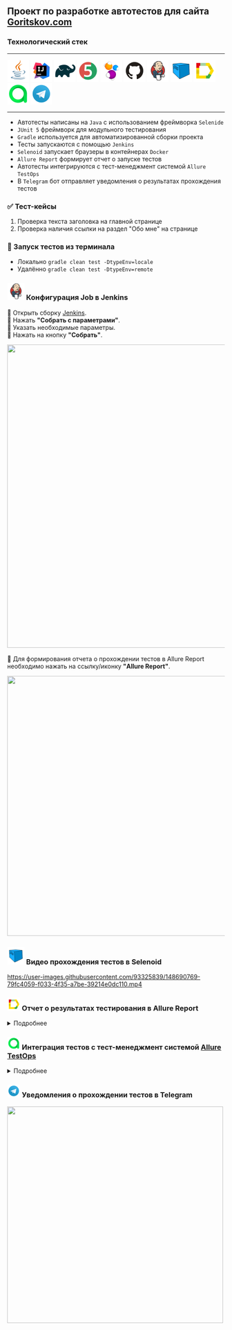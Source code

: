 ## Проект по разработке автотестов для сайта [Goritskov.com](https://goritskov.com/ "goritskov's home")
### Технологический стек
________
<img src="images/logo/Java.svg" width="50" height="50"/>  <img src="images/logo/Intelij_IDEA.svg" width="50" height="50"/>  <img src="images/logo/Gradle.svg" width="50" height="50"/>  <img src="images/logo/JUnit5.svg" width="50" height="50"/>  <img src="images/logo/Selenide.svg" width="50" height="50"/>  <img src="images/logo/GitHub.svg" width="50" height="50"/>  <img src="images/logo/Jenkins.svg" width="50" height="50"/>  <img src="images/logo/Selenoid.svg" width="50" height="50"/>  <img src="images/logo/Allure_Report.svg" width="50" height="50"/>  <img src="images/logo/Allure_TestOps.svg" width="50" height="50"/>  <img src="images/logo/Telegram.svg" width="50" height="50"/>

-----
* Автотесты написаны на ``Java`` с использованием фреймворка ``Selenide``
* ``JUnit 5`` фреймворк для модульного тестирования
* ``Gradle`` используется для автоматизированной сборки проекта
* Тесты запускаются с помощью ``Jenkins``
* ``Selenoid`` запускает браузеры в контейнерах ``Docker``
* ``Allure Report`` формирует отчет о запуске тестов
* Автотесты интегрируются с тест-менеджмент системой ``Allure TestOps``
* В ``Telegram`` бот отправляет уведомления о результатах прохождения тестов

### ✅  Тест-кейсы
1. Проверка текста заголовка на главной странице
2. Проверка наличия ссылки на раздел "Обо мне" на странице

### 🚀 Запуск тестов из терминала
* Локально ``gradle clean test -DtypeEnv=locale``
* Удалённо ``gradle clean test -DtypeEnv=remote``

### <img src="images/logo/Jenkins.svg" width="40" height="40"/> Конфигурация Job в Jenkins 
🔴 Открыть сборку [Jenkins](https://jenkins.autotests.cloud/job/009_qaguru_j_unicorn_hw13v2/build?delay=0sec).  
🔴 Нажать **"Собрать с параметрами"**.  
🔴 Указать необходимые параметры.  
🔴 Нажать на кнопку **"Собрать"**.  

<img src="images/screenshots/Jenkins parameters.jpg" width="1000" height="700"/>  

🔴 Для формирования отчета о прохождении тестов в Allure Report необходимо нажать на ссылку/иконку **"Allure Report"**.  

<img src="images/screenshots/allure report1.jpg" width="1000" height="600"/>  

### <img src="images/logo/Selenoid.svg" width="40" height="40"/> Видео прохождения тестов в Selenoid  


<https://user-images.githubusercontent.com/93325839/148690769-79fc4059-f033-4f35-a7be-39214e0dc110.mp4>


### <img src="images/logo/Allure_Report.svg" width="30" height="30"/> Отчет о результатах тестирования в Allure Report

<details>
  <summary>Подробнее</summary>  

  
**1.** Страница «Overview»

<img src="images/screenshots/allure report2.jpg" width="800" height="400"/>  
  

    
  
**2.** Страница «Categories». 

Данная страница предоставляет информацию о распределении дефектов по их видам.

<img src="images/screenshots/allure report3.jpg" width="800" height="400"/>  

    
  
**3.** Страница «Suites»

На этой странице показано распределение выполнявшихся тестов по тестовым наборам или классам, в которых находятся тестовые методы

<img src="images/screenshots/allure report4.jpg" width="800" height="400"/>  

    
  
**4.** Страница «Graphs»

На этой странице — информация о тестовом прогоне в графическом виде: статус прогона, распределение тестов по их критичности, длительности прохождения, перезапусках, категориях, дефектах  

<img src="images/screenshots/allure report5.jpg" width="800" height="400"/>  

    
  
**5.** Страница «Timeline»

Эта страница визуализирует временные рамки прохождения каждого теста.  

<img src="images/screenshots/allure report6.jpg" width="800" height="400"/>  

</details>  

### <img src="images/logo/Allure_TestOps.svg" width="30" height="30"/> Интеграция тестов c тест-менеджмент системой [Allure TestOps](https://allure.autotests.cloud/project/862/dashboards)

<details>
  <summary>Подробнее</summary> 

  
📎 **Dashboards**  

<img src="images/screenshots/testops_dashboards.jpg" width="800" height="400"/>  
  
  

📎 **Test cases**  

<img src="images/screenshots/testops_testcases.jpg" width="800" height="400"/>  
  
  

📎 **Launches**  

<img src="images/screenshots/launches.jpg" width="800" height="400"/>  
  
  

</details>  
 

### <img src="images/logo/Telegram.svg" width="30" height="30"/> Уведомления о прохождении тестов в Telegram  

<img src="images/screenshots/telegram_bot.jpg" width="500" height="500"/>  
